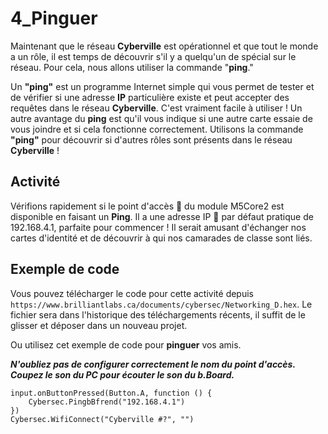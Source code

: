 # 4_Pinguer

Maintenant que le réseau __Cyberville__ est opérationnel et que tout le monde a un rôle, il est temps de découvrir s'il y a quelqu'un de spécial sur le réseau. Pour cela, nous allons utiliser la commande "__ping__."

Un __"ping"__ est un programme Internet simple qui vous permet de tester et de vérifier si une adresse __IP__ particulière existe et peut accepter des requêtes dans le réseau __Cyberville__. C'est vraiment facile à utiliser ! Un autre avantage du __ping__ est qu'il vous indique si une autre carte essaie de vous joindre et si cela fonctionne correctement. Utilisons la commande __"ping"__ pour découvrir si d'autres rôles sont présents dans le réseau __Cyberville__ !

## Activité
Vérifions rapidement si le point d'accès 📳 du module M5Core2 est disponible en faisant un __Ping__. Il a une adresse IP 📮 par défaut pratique de 192.168.4.1, parfaite pour commencer !
Il serait amusant d'échanger nos cartes d'identité et de découvrir à qui nos camarades de classe sont liés. 

## Exemple de code
Vous pouvez télécharger le code pour cette activité depuis `https://www.brilliantlabs.ca/documents/cybersec/Networking_D.hex`. Le fichier sera dans l'historique des téléchargements récents, il suffit de le glisser et déposer dans un nouveau projet.

Ou utilisez cet exemple de code pour __pinguer__ vos amis.

__*N'oubliez pas de configurer correctement le nom du point d'accès. Coupez le son du PC pour écouter le son du b.Board.*__

```blocks
input.onButtonPressed(Button.A, function () {
    Cybersec.PingbBfrend("192.168.4.1")
})
Cybersec.WifiConnect("Cyberville #?", "")
```